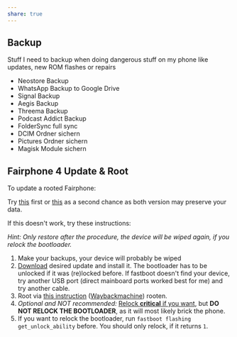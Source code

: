 ```yaml
---
share: true
---
```



## Backup

Stuff I need to backup when doing dangerous stuff on my phone like updates, new ROM flashes or repairs

* Neostore Backup
* WhatsApp Backup to Google Drive
* Signal Backup
* Aegis Backup
* Threema Backup
* Podcast Addict Backup
* FolderSync full sync
* DCIM Ordner sichern
* Pictures Ordner sichern
* Magisk Module sichern

## Fairphone 4 Update & Root

To update a rooted Fairphone:

Try [this](https://forum.fairphone.com/t/fp4-root-access-is-possible-maybe-a-bit-risky/76839/203) first or [this](https://forum.fairphone.com/t/fixing-ota-after-rooting/80587) as a second chance as both version may preserve your data.

If this doesn't work, try these instructions:

*Hint: Only restore after the procedure, the device will be wiped again, if you relock the bootloader.*

1. Make your backups, your device will probably be wiped
2. [Download](https://support.fairphone.com/hc/en-us/articles/18896094650513-Installing-Fairphone-OS-Manually#01HB8ZZ1BMMQNSNMFT3YXDBXA0) desired update and install it. The bootloader has to be unlocked if it was (re)locked before. If fastboot doesn't find your device, try another USB port (direct mainboard ports worked best for me) and try another cable.
3. Root via [this instruction](https://forum.fairphone.com/t/fp4-root-access-is-possible-maybe-a-bit-risky/76839/43) ([Waybackmachine](http://web.archive.org/web/20230608183842/https://forum.fairphone.com/t/fp4-root-access-is-possible-maybe-a-bit-risky/76839/43)) rooten.
1. *Optional and NOT recommended:* [Relock **critical** if you want](https://support.fairphone.com/hc/en-us/articles/10492476238865), but **DO NOT RELOCK THE BOOTLOADER**, as it will most likely brick the phone.
2. If you want to relock the bootloader, run `fastboot flashing get_unlock_ability` before. You should only relock, if it returns `1`.
